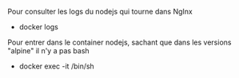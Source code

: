 Pour consulter les logs du nodejs qui tourne dans NgInx
- docker logs <containerId-or-name>

Pour entrer dans le container nodejs, sachant que dans les versions "alpine" il n'y a pas bash
- docker exec -it <containerId-or-name> /bin/sh

